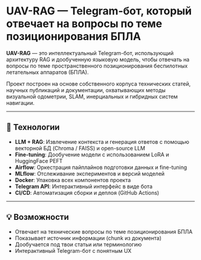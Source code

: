 # UAV-RAG — Telegram-бoт, который отвечает на вопросы по теме позиционирования БПЛА

**UAV-RAG** — это интеллектуальный Telegram-бот, использующий архитектуру RAG и дообученную языковую модель, чтобы отвечать на вопросы по теме пространственного позиционирования беспилотных летательных аппаратов (БПЛА).

Проект построен на основе собственного корпуса технических статей, научных публикаций и документации, охватывающих методы визуальной одометрии, SLAM, инерциальных и гибридных систем навигации.

---

## 🔧 Технологии

- **LLM + RAG**: Извлечение контекста и генерация ответов с помощью векторной БД (Chroma / FAISS) и open-source LLM
- **Fine-tuning**: Дообучение модели с использованием LoRA и HuggingFace PEFT
- **Airflow**: Оркестрация пайплайнов подготовки данных и fine-tuning
- **MLflow**: Отслеживание экспериментов и версий моделей
- **Docker**: Упаковка всех компонентов проекта
- **Telegram API**: Интерактивный интерфейс в виде бота
- **CI/CD**: Автоматизация сборки и деплоя (GitHub Actions)

---

## 💡 Возможности

- Отвечает на технические вопросы по теме позиционирования БПЛА
- Показывает источник информации (chunk из документа)
- Дообучается под твои статьи или терминологию
- Интерактивный Telegram-бот с понятным UX
